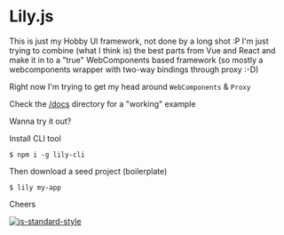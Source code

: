 # Lily.js

This is just my Hobby UI framework, not done by a long shot :P
I'm just trying to combine (what I think is) the best parts from Vue and React and make it in to a "true" WebComponents based framework (so mostly a webcomponents wrapper with two-way bindings through proxy :-D)

Right now I'm trying to get my head around `WebComponents` & `Proxy`

Check the [/docs](https://github.com/imlinus/lily/tree/master/docs) directory for a "working" example

Wanna try it out?

Install CLI tool
```
$ npm i -g lily-cli
```

Then download a seed project (boilerplate)
```
$ lily my-app
```

Cheers

[![js-standard-style](https://cdn.rawgit.com/standard/standard/master/badge.svg)](http://standardjs.com)
